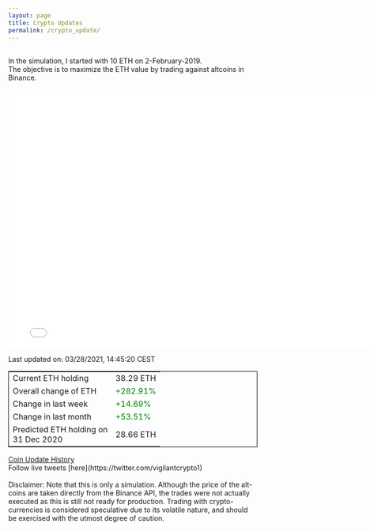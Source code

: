 ```yaml
---
layout: page
title: Crypto Updates
permalink: /crypto_update/
---
```

<!-- Global site tag (gtag.js) - Google Analytics -->
<script async src="https://www.googletagmanager.com/gtag/js?id=UA-103831149-5"></script>
<script>
  window.dataLayer = window.dataLayer || [];
  function gtag(){dataLayer.push(arguments);}
  gtag('js', new Date());

  gtag('config', 'UA-103831149-5');
</script>
<br>In the simulation, I started with 10 ETH on 2-February-2019.<br>The objective is to maximize the ETH value by trading against altcoins 
in Binance.

<iframe width="775" height="525" frameborder="0" scrolling="no" src="//plotly.com/~vikramaditya91/109.embed"></iframe>

Last updated on: 03/28/2021, 14:45:20 CEST 
<table style="border:1px solid black;margin-left:auto;margin-right:auto;">
	<tbody>
	<tr>
		<td>Current ETH holding</td>
		<td>     38.29 ETH</td>
	</tr>
	<tr>
		<td>Overall change of ETH</td>
		<td><font color="green">+282.91%</font></td>
	</tr>
	<tr>
		<td>Change in last week</td>
		<td><font color="green">+14.69%</font></td>
	</tr>
	<tr>
		<td>Change in last month</td>
		<td><font color="green">+53.51%</font></td>
	</tr>
    <tr>
		<td>Predicted ETH holding on<br>31 Dec 2020</td>
		<td>     28.66 ETH</td>
	</tr>
	</tbody>
</table>
<a href="{{ site.baseurl }}/crypto_history">Coin Update History</a>
<br>
Follow live tweets [here](https://twitter.com/vigilantcrypto1)
<br>
<br>
Disclaimer:
Note that this is only a simulation. Although the price of the alt-coins are taken directly from the Binance API, the trades were not actually executed as this is still not ready for production.
Trading with crypto-currencies is considered speculative due to its volatile nature, and should be exercised with the utmost degree of caution.